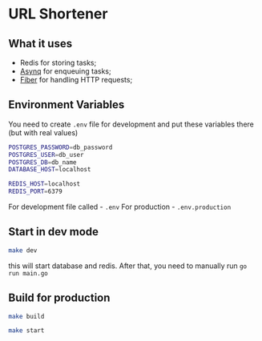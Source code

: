 # URL Shortener

## What it uses

- Redis for storing tasks;
- [Asynq](https://github.com/hibiken/asynq) for enqueuing tasks;
- [Fiber](https://github.com/gofiber/fiber) for handling HTTP requests;

## Environment Variables

You need to create `.env` file for development and put these variables there (but with real values)

```bash
POSTGRES_PASSWORD=db_password
POSTGRES_USER=db_user
POSTGRES_DB=db_name
DATABASE_HOST=localhost

REDIS_HOST=localhost
REDIS_PORT=6379
```

For development file called - `.env`
For production - `.env.production`

## Start in dev mode

```bash
make dev
```

this will start database and redis. After that, you need to manually run `go run main.go`

## Build for production

```bash
make build
```

```bash
make start
```
